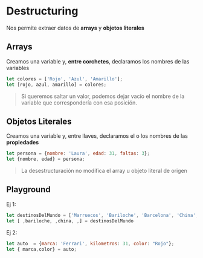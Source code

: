 # Destructuring
Nos permite extraer datos de **arrays** y **objetos literales** 

## Arrays
Creamos una variable y, **entre corchetes**, declaramos los nombres de las variables 
```js
let colores = ['Rojo', 'Azul', 'Amarillo'];
let [rojo, azul, amarillo] = colores;
```
> Si queremos saltar un valor, podemos dejar vacío el nombre de la variable que correspondería con esa posición.

## Objetos Literales
Creamos una variable y, entre llaves, declaramos el o los nombres de las **propiedades**
```js
let persona = {nombre: 'Laura', edad: 31, faltas: 3};
let {nombre, edad} = persona;
```

> La desestructuración no modifica el array u objeto literal de origen

## Playground
Ej 1:
```js
let destinosDelMundo = ['Marruecos', 'Bariloche', 'Barcelona', 'China', 'Grecia']
let [ ,bariloche, ,china, ,] = destinosDelMundo
```
Ej 2:
```js
let auto  = {marca: 'Ferrari', kilometros: 31, color: "Rojo"};
let { marca,color} = auto;
```